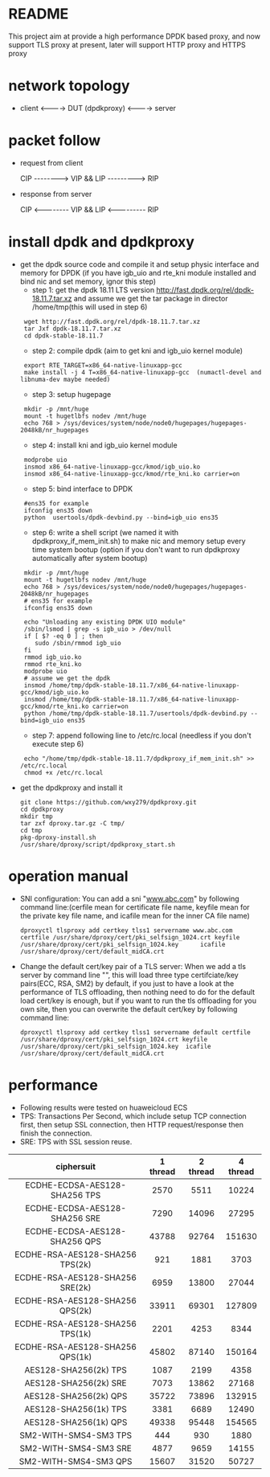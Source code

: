 # README
  This project aim at provide a high performance DPDK based proxy, and now support TLS proxy at present, later will support HTTP proxy and HTTPS proxy 
# network topology
* client <----> DUT (dpdkproxy) <----> server 
# packet follow
  * request from client

    CIP -------->  VIP && LIP ---------> RIP
  * response from server

    CIP <--------  VIP && LIP <--------- RIP
# install dpdk and dpdkproxy
  * get the dpdk source code and compile it and setup physic interface and memory for DPDK (if you have igb_uio and rte_kni module installed and bind nic and set memory, ignor this step)
      * step 1: get the dpdk 18.11 LTS version http://fast.dpdk.org/rel/dpdk-18.11.7.tar.xz and assume we get the tar package in director /home/tmp(this will used in step 6)
      ```
       wget http://fast.dpdk.org/rel/dpdk-18.11.7.tar.xz
       tar Jxf dpdk-18.11.7.tar.xz
       cd dpdk-stable-18.11.7
      ```
      * step 2: compile dpdk (aim to get kni and igb_uio kernel module)
      ```
       export RTE_TARGET=x86_64-native-linuxapp-gcc
       make install -j 4 T=x86_64-native-linuxapp-gcc  (numactl-devel and libnuma-dev maybe needed)
      ```
      * step 3: setup hugepage
      ```
       mkdir -p /mnt/huge
       mount -t hugetlbfs nodev /mnt/huge
       echo 768 > /sys/devices/system/node/node0/hugepages/hugepages-2048kB/nr_hugepages
      ```
      * step 4: install kni and igb_uio kernel module
      ```
       modprobe uio
       insmod x86_64-native-linuxapp-gcc/kmod/igb_uio.ko
       insmod x86_64-native-linuxapp-gcc/kmod/rte_kni.ko carrier=on
      ```
      * step 5: bind interface to DPDK
      ```
       #ens35 for example
       ifconfig ens35 down
       python  usertools/dpdk-devbind.py --bind=igb_uio ens35
      ```
      * step 6: write a shell script (we named it with dpdkproxy_if_mem_init.sh) to make nic and memory setup every time system bootup (option if you don't want to run dpdkproxy automatically after system bootup) 
      ```
       mkdir -p /mnt/huge
       mount -t hugetlbfs nodev /mnt/huge
       echo 768 > /sys/devices/system/node/node0/hugepages/hugepages-2048kB/nr_hugepages
       # ens35 for example
       ifconfig ens35 down
       
       echo "Unloading any existing DPDK UIO module"
       /sbin/lsmod | grep -s igb_uio > /dev/null
       if [ $? -eq 0 ] ; then
          sudo /sbin/rmmod igb_uio
       fi
       rmmod igb_uio.ko
       rmmod rte_kni.ko 
       modprobe uio 
       # assume we get the dpdk 
       insmod /home/tmp/dpdk-stable-18.11.7/x86_64-native-linuxapp-gcc/kmod/igb_uio.ko
       insmod /home/tmp/dpdk-stable-18.11.7/x86_64-native-linuxapp-gcc/kmod/rte_kni.ko carrier=on
       python /home/tmp/dpdk-stable-18.11.7/usertools/dpdk-devbind.py --bind=igb_uio ens35
      ```
      * step 7: append following line to /etc/rc.local (needless if you don't execute step 6)
      ```
       echo "/home/tmp/dpdk-stable-18.11.7/dpdkproxy_if_mem_init.sh" >> /etc/rc.local
       chmod +x /etc/rc.local
      ```
  * get the dpdkproxy and install it 
    ```
    git clone https://github.com/wxy279/dpdkproxy.git
    cd dpdkproxy
    mkdir tmp
    tar zxf dproxy.tar.gz -C tmp/
    cd tmp
    pkg-dproxy-install.sh
    /usr/share/dproxy/script/dpdkproxy_start.sh
    ```
# operation manual
  * SNI configuration:
      You can add a sni "www.abc.com" by following command line:(cerfile mean for certificate file name, keyfile mean for the private key file name, and icafile mean for the inner CA file name)
      ```
      dproxyctl tlsproxy add certkey tlss1 servername www.abc.com certfile /usr/share/dproxy/cert/pki_selfsign_1024.crt keyfile /usr/share/dproxy/cert/pki_selfsign_1024.key      icafile /usr/share/dproxy/cert/default_midCA.crt
      ```
  * Change the default cert/key pair of a TLS server:
      When we add a tls server by command line "", this will load three type certifciate/key pairs(ECC, RSA, SM2) by default, if you just to have a look at the performance of TLS offloading, then nothing need to do for the default load cert/key is enough, but if you want to run the tls offloading for you own site, then you can overwrite the default cert/key by following command line:
      ```
    dproxyctl tlsproxy add certkey tlss1 servername default certfile /usr/share/dproxy/cert/pki_selfsign_1024.crt keyfile /usr/share/dproxy/cert/pki_selfsign_1024.key  icafile /usr/share/dproxy/cert/default_midCA.crt
      ```
# performance
   * Following results were tested on huaweicloud ECS
   * TPS: Transactions Per Second, which include setup TCP connection first, then setup SSL connection, then HTTP request/response then finish the connection.
   * SRE: TPS with SSL session reuse.
    
|               ciphersuit         |      1 thread   |2 thread    |4 thread   |
| :------------------------------: | :-------------: | :--------: | :--------:|
| ECDHE-ECDSA-AES128-SHA256 TPS    | 2570            |  5511      |    10224  |
| ECDHE-ECDSA-AES128-SHA256 SRE    | 7290            |  14096     |    27295  |
| ECDHE-ECDSA-AES128-SHA256 QPS    | 43788           |  92764     |    151630 |
| ECDHE-RSA-AES128-SHA256 TPS(2k)  | 921             |  1881      |    3703   |
| ECDHE-RSA-AES128-SHA256 SRE(2k)  | 6959            |  13800     |    27044  |
| ECDHE-RSA-AES128-SHA256 QPS(2k)  | 33911           |  69301     |  127809   |
| ECDHE-RSA-AES128-SHA256 TPS(1k)  | 2201            |  4253      |    8344   |
| ECDHE-RSA-AES128-SHA256 QPS(1k)  | 45802           |  87140     |   150164  |
| AES128-SHA256(2k) TPS            | 1087            |  2199      |    4358   |
| AES128-SHA256(2k) SRE            | 7073            |  13862     |    27168  |
| AES128-SHA256(2k) QPS            | 35722           |  73896     |   132915  |
| AES128-SHA256(1k) TPS            | 3381            |  6689      |    12490  |
| AES128-SHA256(1k) QPS            | 49338           |  95448     |   154565  |
| SM2-WITH-SMS4-SM3 TPS            | 444             |  930       |   1880    |
| SM2-WITH-SMS4-SM3 SRE            | 4877            |  9659      |   14155   |
| SM2-WITH-SMS4-SM3 QPS            | 15607           |  31520     |   50727   |

